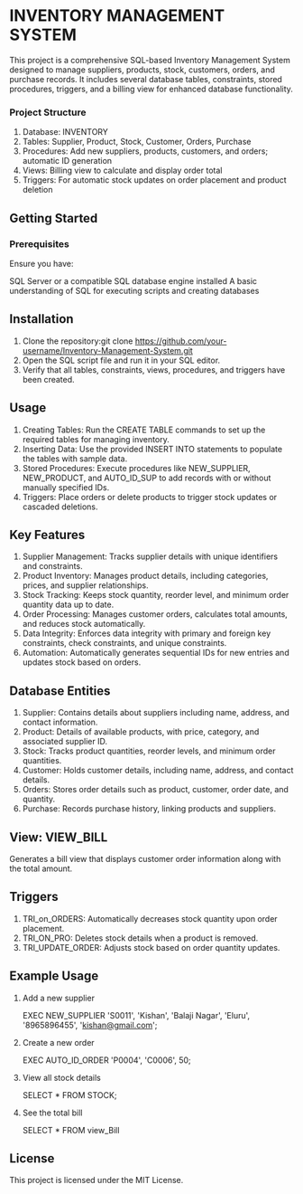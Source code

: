  
# INVENTORY MANAGEMENT SYSTEM

This project is a comprehensive SQL-based Inventory Management System designed to manage suppliers, products, stock, customers, orders, and purchase records. It includes several database tables, constraints, stored procedures, triggers, and a billing view for enhanced database functionality.

### Project Structure 
1. Database: INVENTORY
2. Tables: Supplier, Product, Stock, Customer, Orders, Purchase
3. Procedures: Add new suppliers, products, customers, and orders; automatic ID generation
4. Views: Billing view to calculate and display order total
5. Triggers: For automatic stock updates on order placement and product deletion

## Getting Started
### Prerequisites
Ensure you have:

SQL Server or a compatible SQL database engine installed
A basic understanding of SQL for executing scripts and creating databases

## Installation
1. Clone the repository:git clone https://github.com/your-username/Inventory-Management-System.git
2. Open the SQL script file and run it in your SQL editor.
3. Verify that all tables, constraints, views, procedures, and triggers have been created.

## Usage
1. Creating Tables: Run the CREATE TABLE commands to set up the required tables for managing inventory.
2. Inserting Data: Use the provided INSERT INTO statements to populate the tables with sample data.
3. Stored Procedures: Execute procedures like NEW_SUPPLIER, NEW_PRODUCT, and AUTO_ID_SUP to add records with or without manually specified IDs.
4. Triggers: Place orders or delete products to trigger stock updates or cascaded deletions.

## Key Features
1. Supplier Management: Tracks supplier details with unique identifiers and constraints.
2. Product Inventory: Manages product details, including categories, prices, and supplier relationships.
3. Stock Tracking: Keeps stock quantity, reorder level, and minimum order quantity data up to date.
4. Order Processing: Manages customer orders, calculates total amounts, and reduces stock automatically.
5. Data Integrity: Enforces data integrity with primary and foreign key constraints, check constraints, and unique constraints.
6. Automation: Automatically generates sequential IDs for new entries and updates stock based on orders.

## Database Entities
1. Supplier: Contains details about suppliers including name, address, and contact information.
2. Product: Details of available products, with price, category, and associated supplier ID.
3. Stock: Tracks product quantities, reorder levels, and minimum order quantities.
4. Customer: Holds customer details, including name, address, and contact details.
5. Orders: Stores order details such as product, customer, order date, and quantity.
6. Purchase: Records purchase history, linking products and suppliers.

## View: VIEW_BILL
Generates a bill view that displays customer order information along with the total amount.

## Triggers
1. TRI_on_ORDERS: Automatically decreases stock quantity upon order placement.
2. TRI_ON_PRO: Deletes stock details when a product is removed.
3. TRI_UPDATE_ORDER: Adjusts stock based on order quantity updates.
## Example Usage
 1. Add a new supplier
   
     EXEC NEW_SUPPLIER 'S0011', 'Kishan', 'Balaji Nagar', 'Eluru', '8965896455', 'kishan@gmail.com';

 2. Create a new order
   
     EXEC AUTO_ID_ORDER 'P0004', 'C0006', 50;

3. View all stock details
   
    SELECT * FROM STOCK;

 4. See the total bill
   
     SELECT * FROM view_Bill

## License
This project is licensed under the MIT License.

